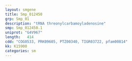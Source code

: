 ```yaml
---
layout: smgene
title: Smp_012450
grp: Smp_01
description: "tRNA threonylcarbamoyladenosine"
smp: Smp_012450.1
uniprot: "G4V967"
length:   414
cdd: "COG0533, PRK09605, PTZ00340, TIGR03722, pfam00814"
kk: K15900
categories: sm
---
```

